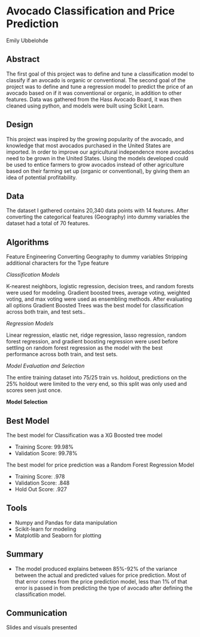 # Avocado Classification and Price Prediction
Emily Ubbelohde

## Abstract
The first goal of this project was to define and tune a classification model to classify if an avocado is organic or conventional. The second goal of the project was to define and tune a regression model to predict the price of an avocado based on if it was conventional or organic, in addition to other features. Data was gathered from the Hass Avocado Board, it was then cleaned using python, and models were built using Scikit Learn. 


## Design
This project was inspired by the growing popularity of the avocado, and knowledge that most avocados purchased in the United States are imported. In order to improve our agricultural independence more avocados need to be grown in the United States. Using the models developed could be used to entice farmers to grow avocados instead of other agriculture based on their farming set up (organic or conventional), by giving them an idea of potential profitability.

## Data
The dataset I gathered contains 20,340 data points with 14 features. After converting the categorical features (Geography) into dummy variables the dataset had a total of 70 features. 

## Algorithms

Feature Engineering 
 Converting Geography to dummy variables
 Stripping additional characters for the Type feature


*Classification Models*

K-nearest neighbors, logistic regression, decision trees, and random forests were used for modeling. Gradient boosted trees, average voting, weighted voting, and max voting were used as ensembling methods. After evaluating all options Gradient Boosted Trees was the best model for classification across both train, and test sets..
  
*Regression Models*

Linear regression, elastic net, ridge regression, lasso regression, random forest regression, and gradient boosting regression were used before settling on random forest regression as the model with the best performance across both train, and test sets. 

*Model Evaluation and Selection*


  
The entire training dataset into 75/25 train vs. holdout, predictions on the 25% holdout were limited to the very end, so this split was only used and scores seen just once.

**Model Selection**

**Best Model**
------- 

The best model for Classification was a XG Boosted tree model 
   - Training Score: 99.98%
   - Validation Score: 99.78%

The best model for price prediction was a Random Forest Regression Model  
   - Training Score: .978
   - Validation Score: .848
   - Hold Out Score: .927

   
## Tools
- Numpy and Pandas for data manipulation
- Scikit-learn for modeling
- Matplotlib and Seaborn for plotting

## Summary
- The model produced explains between 85%-92% of the variance between the actual and predicted values for price prediction. Most of that error comes from the price prediction model, less than 1% of that error is passed in from predicting the type of avocado after  defining the classification model.

## Communication
Slides and visuals presented 
